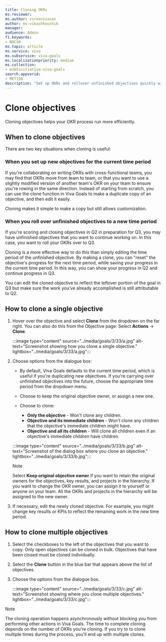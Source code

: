 ```yaml
---
title: Cloning OKRs
ms.reviewer: 
ms.author: vsreenivasan
author: ms-vikashkoushik
manager: 
audience: Admin
f1.keywords:
- NOCSH
ms.topic: article
ms.service: viva
ms.subservice: viva-goals
ms.localizationpriority: medium
ms.collection:  
- m365initiative-viva-goals  
search.appverid:
- MET150
description: "Set up OKRs and rollover unfinished objectives quickly with this handy tool"
---
```


# Clone objectives 

Cloning objectives helps your OKR process run more efficiently. 

## When to clone objectives 

There are two key situations when cloning is useful: 

### When you set up new objectives for the current time period

If you're collaborating on writing OKRs with cross-functional teams, you may find that OKRs move from team to team, or that you want to use a slightly modified version of another team's OKR on your team to ensure you're rowing in the same direction. Instead of starting from scratch, you can use the clone function in Viva Goals to make a duplicate copy of an objective, and then edit it easily. 

Cloning makes it simple to make a copy but still allows customization.

### When you roll over unfinished objectives to a new time period

If you're scoring and closing objectives in Q2 in preparation for Q3, you may have unfinished objectives that you want to continue working on. In this case, you want to roll your OKRs over to Q3. 

Cloning is a more effective way to do this than simply editing the time period of the unfinished objective. By making a clone, you can "reset" the objective's progress for the next time period, while saving your progress in the current time period. In this way, you can show your progress in Q2 and continue progress in Q3. 

You can edit the cloned objective to reflect the leftover portion of the goal in Q3 but make sure the work you’ve already accomplished is still attributable to Q2.

## How to clone a single objective

1. Hover over the objective and select **Clone** from the dropdown on the far right. You can also do this from the Objective page: Select **Actions** -> **Clone**. 

      :::image type="content" source="../media/goals/3/33/a.jpg" alt-text="Screenshot showing how you clone a single objective." lightbox="../media/goals/3/33/a.jpg":::

2. Choose options from the dialogue box:

    - By default, Viva Goals defaults to the current time period, which is useful if you're duplicating new objectives. If you're carrying over unfinished objectives into the future, choose the appropriate time period from the dropdown menu.
    
    - Choose to keep the original objective owner, or assign a new one.
    
    - Choose to clone:
       - **Only the objective** - Won't clone any children.
       - **Objective and its immediate children** - Won't clone any children that the objective's immediate children might have.
       - **Objective and all its children** - Will clone all children even if an objective's immediate children have children.

   :::image type="content" source="../media/goals/3/33/b.jpg" alt-text="Screenshot of the dialog box where you clone an objective." lightbox="../media/goals/3/33/b.jpg":::

   >[!NOTE]
   >Select **Keep original objective owner** if you want to retain the original owners for the objectives, key results, and projects in the hierarchy. If you want to change the OKR owner, you can assign it to yourself or anyone on your team. All the OKRs and projects in the hierarchy will be assigned to the new owner.

3. If necessary, edit the newly cloned objective. For example, you might change key results or KPIs to reflect the remaining work in the new time period.

## How to clone multiple objectives

1. Select the checkboxes to the left of the objectives that you want to copy. Only open objectives can be cloned in bulk. Objectives that have been closed must be cloned individually.

2. Select the **Clone** button in the blue bar that appears above the list of objectives.

3. Choose the options from the dialogue box.

      :::image type="content" source="../media/goals/3/33/c.jpg" alt-text="Screenshot showing where you clone multiple objectives." lightbox="../media/goals/3/33/c.jpg":::

>[!NOTE]
>The cloning operation happens asynchronously without blocking you from performing other actions in Viva Goals. The time to complete cloning depends on the number of OKRs you're cloning. If you try to to clone multiple times during the process, you'll end up with multiple clones. 

